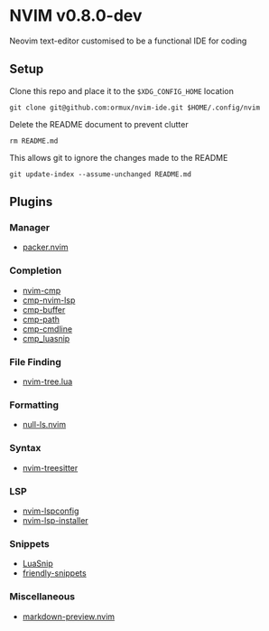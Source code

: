 # NVIM v0.8.0-dev
Neovim text-editor customised to be a functional IDE for coding

## Setup
Clone this repo and place it to the `$XDG_CONFIG_HOME` location

`git clone git@github.com:ormux/nvim-ide.git $HOME/.config/nvim`

Delete the README document to prevent clutter

`rm README.md`

This allows git to ignore the changes made to the README

`git update-index --assume-unchanged README.md`

## Plugins

### Manager
* [packer.nvim](https://github.com/wbthomason/packer.nvim)

### Completion
* [nvim-cmp](https://github.com/hrsh7th/nvim-cmp)
* [cmp-nvim-lsp](https://github.com/hrsh7th/cmp-nvim-lsp)
* [cmp-buffer](https://github.com/hrsh7th/cmp-buffer)
* [cmp-path](https://github.com/hrsh7th/cmp-path)
* [cmp-cmdline](https://github.com/hrsh7th/cmp-cmdline)
* [cmp_luasnip](https://github.com/saadparwaiz1/cmp_luasnip)

### File Finding
* [nvim-tree.lua](https://github.com/kyazdani42/nvim-tree.lua)

### Formatting
* [null-ls.nvim](https://github.com/jose-elias-alvarez/null-ls.nvim)

### Syntax
* [nvim-treesitter](https://github.com/nvim-treesitter/nvim-treesitter)

### LSP
* [nvim-lspconfig](https://github.com/neovim/nvim-lspconfig)
* [nvim-lsp-installer](https://github.com/williamboman/nvim-lsp-installer)

### Snippets
* [LuaSnip](https://github.com/L3MON4D3/LuaSnip)
* [friendly-snippets](https://github.com/rafamadriz/friendly-snippets)

### Miscellaneous
* [markdown-preview.nvim](https://github.com/iamcco/markdown-preview.nvim)
